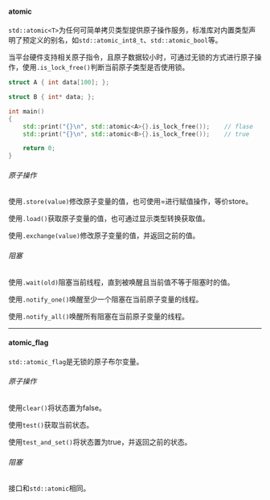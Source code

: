 #### atomic

`std::atomic<T>`为任何可简单拷贝类型提供原子操作服务，标准库对内置类型声明了预定义的别名，如`std::atomic_int8_t`、`std::atomic_bool`等。

当平台硬件支持相关原子指令，且原子数据较小时，可通过无锁的方式进行原子操作，使用`.is_lock_free()`判断当前原子类型是否使用锁。

```cpp
struct A { int data[100]; };

struct B { int* data; };

int main()
{
	std::print("{}\n", std::atomic<A>{}.is_lock_free());    // flase
	std::print("{}\n", std::atomic<B>{}.is_lock_free());    // true

	return 0;
}
```

###### 原子操作

使用`.store(value)`修改原子变量的值，也可使用=进行赋值操作，等价store。

使用`.load()`获取原子变量的值，也可通过显示类型转换获取值。

使用`.exchange(value)`修改原子变量的值，并返回之前的值。

###### 阻塞

使用`.wait(old)`阻塞当前线程，直到被唤醒且当前值不等于阻塞时的值。

使用`.notify_one()`唤醒至少一个阻塞在当前原子变量的线程。

使用`.notify_all()`唤醒所有阻塞在当前原子变量的线程。

---

#### atomic_flag

`std::atomic_flag`是无锁的原子布尔变量。

###### 原子操作

使用`clear()`将状态置为false。

使用`test()`获取当前状态。

使用`test_and_set()`将状态置为true，并返回之前的状态。

###### 阻塞

接口和`std::atomic`相同。
